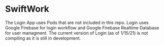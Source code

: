 # SwiftWork
The Login App uses Pods that are not included in this repo. Login uses Google Firebase for login workflow and Google Firebase Realtime Database for user managment.
The current version of Login (as of 1/15/21) is not compiling as it is still in development.
